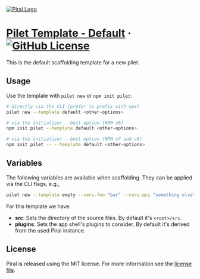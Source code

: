 [![Piral Logo](https://github.com/smapiot/piral/raw/main/docs/assets/logo.png)](https://piral.io)

# [Pilet Template - Default](https://piral.io) &middot; [![GitHub License](https://img.shields.io/badge/license-MIT-blue.svg)](https://github.com/smapiot/piral/blob/main/LICENSE)

This is the default scaffolding template for a new pilet.

## Usage

Use the template with `pilet new` or `npm init pilet`:

```sh
# directly via the CLI (prefer to prefix with npx)
pilet new --template default <other-options>

# via the initializer - best option (NPM v6)
npm init pilet --template default <other-options>

# via the initializer - best option (NPM v7 and v8)
npm init pilet -- --template default <other-options>
```

## Variables

The following variables are available when scaffolding. They can be applied via the CLI flags, e.g.,

```sh
pilet new --template empty --vars.foo "bar" --vars.qxz "something else"
```

For this template we have:

- **src**: Sets the directory of the source files. By default it's `<root>/src`.
- **plugins**: Sets the app shell's plugins to consider. By default it's derived from the used Piral instance.

## License

Piral is released using the MIT license. For more information see the [license file](./LICENSE).
